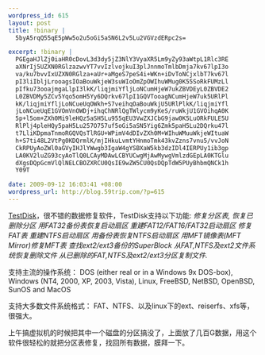 ```yaml
--- 
wordpress_id: 615
layout: post
title: !binary |
  5byA5rqQ55qE5pWw5o2u5oGi5aSN6L2v5Lu2VGVzdERpc2s=

excerpt: !binary |
  PGEgaHJlZj0iaHR0cDovL3d3dy5jZ3NlY3VyaXR5Lm9yZy93aWtpL1Rlc3RE
  aXNrIj5UZXN0RGlzazwvYT7vvIzlvojkuI3plJnnmoTmlbDmja7kv67lpI3o
  va/ku7bvvIxUZXN0RGlza+aUr+aMgeS7peS4i+WKn+iDvToNCjxlbT7kv67l
  pI3liIbljLrooagsIOaBouWkjeW3suWIoOmZpOWIhuWMug0K55SoRkFUMzLl
  pIfku73ooajmgaLlpI3lkK/liqjmiYfljLoNCumHjeW7ukZBVDEyL0ZBVDE2
  L0ZBVDMy5ZCv5Yqo5omH5Yy6DQrkv67lpI1GQVTooagNCumHjeW7uk5URlPl
  kK/liqjmiYfljLoNCueUqOWkh+S7veihqOaBouWkjU5URlPlkK/liqjmiYfl
  jLoNCueUqE1GVOmVnOWDj+ihqChNRlQgTWlycm9yKeS/ruWkjU1GVOihqA0K
  5p+l5om+ZXh0Mi9leHQz5aSH5Lu955qEU3VwZXJCbG9jaw0K5LuORkFULE5U
  RlPlj4pleHQy5paH5Lu257O757uf5oGi5aSN5Yig6Zmk5paH5Lu2DQrku47l
  t7LliKDpmaTnmoRGQVQsTlRGU+WPimV4dDIvZXh0M+WIhuWMuuWkjeWItuaW
  h+S7ti48L2VtPg0KDQrmlK/mjIHkuLvmtYHnmoTmk43kvZzns7vnu5/vvJoN
  CkRPUyAoZWl0aGVyIHJlYWwgb3IgaW4gYSBXaW5kb3dzIDl4IERPUy1ib3gp
  LA0KV2luZG93cyAoTlQ0LCAyMDAwLCBYUCwgMjAwMywgVmlzdGEpLA0KTGlu
  dXgsDQpGcmVlQlNELCBOZXRCU0QsIE9wZW5CU0QsDQpTdW5PUyBhbmQNCk1h
  Y09T

date: 2009-09-12 16:03:41 +08:00
wordpress_url: http://blog.59trip.com/?p=615
---
```

<a href="http://www.cgsecurity.org/wiki/TestDisk">TestDisk</a>，很不错的数据修复软件，TestDisk支持以下功能:
<em>修复分区表, 恢复已删除分区
用FAT32备份表恢复启动扇区
重建FAT12/FAT16/FAT32启动扇区
修复FAT表
重建NTFS启动扇区
用备份表恢复NTFS启动扇区
用MFT镜像表(MFT Mirror)修复MFT表
查找ext2/ext3备份的SuperBlock
从FAT,NTFS及ext2文件系统恢复删除文件
从已删除的FAT,NTFS及ext2/ext3分区复制文件.</em>

支持主流的操作系统：
DOS (either real or in a Windows 9x DOS-box),
Windows (NT4, 2000, XP, 2003, Vista),
Linux,
FreeBSD, NetBSD, OpenBSD,
SunOS and
MacOS

支持大多数文件系统格式：
FAT、NTFS、以及linux下的ext、reiserfs、xfs等，很强大。

上午搞虚拟机的时候把其中一个磁盘的分区搞没了，上面放了几百G数据，用这个软件很轻松的就把分区表修复，找回所有数据，膜拜一下。
